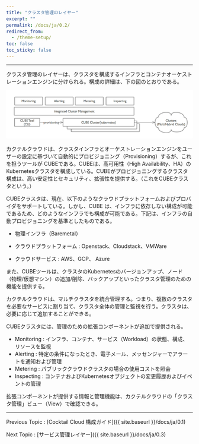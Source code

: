 ```yaml
---
title: "クラスタ管理のレイヤー"
excerpt: ""
permalink: /docs/ja/0.2/
redirect_from:
  - /theme-setup/
toc: false
toc_sticky: false
---
```



---

クラスタ管理のレイヤーは、クラスタを構成するインフラとコンテナオーケストレーションエンジンに分けられる。構成の詳細は、下の図のとおりである。

![](/assets/cocktailcloud-architecture-2.png)

カクテルクラウドは、クラスタインフラとオーケストレーションエンジンをユーザーの設定に基づいて自動的にプロビジョニング（Provisioning）するが、これを担うツールが CUBEである。CUBEは、高可用性（High Availability、HA）のKubernetesクラスタを構成している。CUBEがプロビジョニングするクラスタ構成は、高い安定性とセキュリティ、拡張性を提供する。（これをCUBEクラスタという。）

CUBEクラスタは、現在、以下のようなクラウドプラットフォームおよびプロバイダをサポートしている。しかし、CUBE は、インフラに依存しない構成が可能であるため、どのようなインフラでも構成が可能である。下記は、インフラの自動プロビジョニングを基準としたものである。

* 物理インフラ（Baremetal）

* クラウドプラットフォーム : Openstack、Cloudstack、VMWare

* クラウドサービス : AWS、GCP、 Azure

また、CUBEツールは、クラスタのKubernetesのバージョンアップ、ノード（物理/仮想マシン）の追加/削除、バックアップといったクラスタ管理のための機能を提供する。

カクテルクラウドは、マルチクラスタを統合管理する。つまり、複数のクラスタを必要なサービスに割り当て、クラスタ全体の管理と監視を行う。クラスタは、必要に応じて追加することができる。

CUBEクラスタには、管理のための拡張コンポーネントが追加で提供される。

* Monitoring : インフラ、コンテナ、サービス（Workload）の状態、構成、リソースを監視
* Alerting : 特定の条件になったとき、電子メール、メッセンジャーでアラートを通知および管理
* Metering : パブリッククラウドクラスタの場合の使用コストを照会
* Inspecting : コンテナおよびKubernetesオブジェクトの変更履歴およびイベントの管理

拡張コンポーネントが提供する情報と管理機能は、カクテルクラウドの「クラスタ管理」ビュー（View）で確認できる。

---

Previous Topic : [Cocktail Cloud 構成ガイド]({{ site.baseurl }}/docs/ja/0.1)

Next Topic : [サービス管理レイヤー]({{ site.baseurl }}/docs/ja/0.3)

